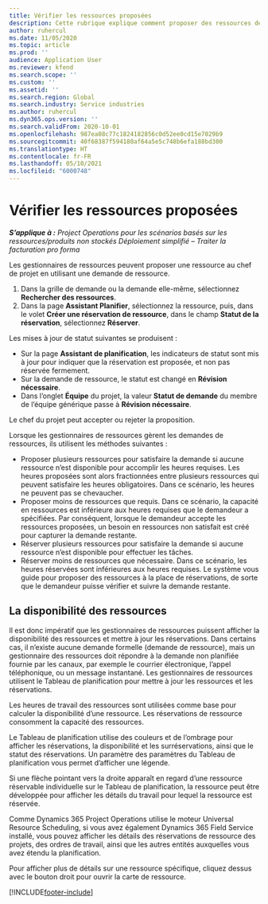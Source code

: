 ```yaml
---
title: Vérifier les ressources proposées
description: Cette rubrique explique comment proposer des ressources de projet.
author: ruhercul
ms.date: 11/05/2020
ms.topic: article
ms.prod: ''
audience: Application User
ms.reviewer: kfend
ms.search.scope: ''
ms.custom: ''
ms.assetid: ''
ms.search.region: Global
ms.search.industry: Service industries
ms.author: ruhercul
ms.dyn365.ops.version: ''
ms.search.validFrom: 2020-10-01
ms.openlocfilehash: 987ea08c77c1824182856c0d52ee0cd15e7029b9
ms.sourcegitcommit: 40f68387f594180af64a5e5c748b6efa188bd300
ms.translationtype: HT
ms.contentlocale: fr-FR
ms.lasthandoff: 05/10/2021
ms.locfileid: "6000748"
---
```

# <a name="review-proposed-resources"></a>Vérifier les ressources proposées

_**S’applique à :** Project Operations pour les scénarios basés sur les ressources/produits non stockés Déploiement simplifié – Traiter la facturation pro forma_

Les gestionnaires de ressources peuvent proposer une ressource au chef de projet en utilisant une demande de ressource.

1. Dans la grille de demande ou la demande elle-même, sélectionnez **Rechercher des ressources**.
2. Dans la page **Assistant Planifier**, sélectionnez la ressource, puis, dans le volet **Créer une réservation de ressource**, dans le champ **Statut de la réservation**, sélectionnez **Réserver**.

Les mises à jour de statut suivantes se produisent :

- Sur la page **Assistant de planification**, les indicateurs de statut sont mis à jour pour indiquer que la réservation est proposée, et non pas réservée fermement.
- Sur la demande de ressource, le statut est changé en **Révision nécessaire**.
- Dans l’onglet **Équipe** du projet, la valeur **Statut de demande** du membre de l’équipe générique passe à **Révision nécessaire**.

Le chef du projet peut accepter ou rejeter la proposition.

Lorsque les gestionnaires de ressources gèrent les demandes de ressources, ils utilisent les méthodes suivantes :

- Proposer plusieurs ressources pour satisfaire la demande si aucune ressource n’est disponible pour accomplir les heures requises. Les heures proposées sont alors fractionnées entre plusieurs ressources qui peuvent satisfaire les heures obligatoires. Dans ce scénario, les heures ne peuvent pas se chevaucher.
- Proposer moins de ressources que requis. Dans ce scénario, la capacité en ressources est inférieure aux heures requises que le demandeur a spécifiées. Par conséquent, lorsque le demandeur accepte les ressources proposées, un besoin en ressources non satisfait est créé pour capturer la demande restante.
- Réserver plusieurs ressources pour satisfaire la demande si aucune ressource n’est disponible pour effectuer les tâches.
- Réserver moins de ressources que nécessaire. Dans ce scénario, les heures réservées sont inférieures aux heures requises. Le système vous guide pour proposer des ressources à la place de réservations, de sorte que le demandeur puisse vérifier et suivre la demande restante.

## <a name="resource-availability"></a>La disponibilité des ressources

Il est donc impératif que les gestionnaires de ressources puissent afficher la disponibilité des ressources et mettre à jour les réservations. Dans certains cas, il n’existe aucune demande formelle (demande de ressource), mais un gestionnaire des ressources doit répondre à la demande non planifiée fournie par les canaux, par exemple le courrier électronique, l’appel téléphonique, ou un message instantané. Les gestionnaires de ressources utilisent le Tableau de planification pour mettre à jour les ressources et les réservations.

Les heures de travail des ressources sont utilisées comme base pour calculer la disponibilité d’une ressource. Les réservations de ressource consomment la capacité des ressources.

Le Tableau de planification utilise des couleurs et de l’ombrage pour afficher les réservations, la disponibilité et les surréservations, ainsi que le statut des réservations. Un paramètre des paramètres du Tableau de planification vous permet d’afficher une légende.

Si une flèche pointant vers la droite apparaît en regard d’une ressource réservable individuelle sur le Tableau de planification, la ressource peut être développée pour afficher les détails du travail pour lequel la ressource est réservée.

Comme Dynamics 365 Project Operations utilise le moteur Universal Resource Scheduling, si vous avez également Dynamics 365 Field Service installé, vous pouvez afficher les détails des réservations de ressource des projets, des ordres de travail, ainsi que les autres entités auxquelles vous avez étendu la planification.

Pour afficher plus de détails sur une ressource spécifique, cliquez dessus avec le bouton droit pour ouvrir la carte de ressource.



[!INCLUDE[footer-include](../includes/footer-banner.md)]